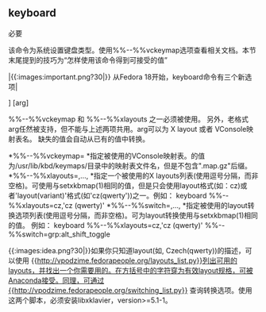 ## keyboard 

必要

该命令为系统设置键盘类型。使用%%--%%vckeymap选项查看相关文档。本节末尾提到的技巧为“怎样使用该命令得到可接受的值”

|{{:images:important.png?30|}} 从Fedora 18开始，keyboard命令有三个新选项|

] [arg]  

%%--%%vckeymap 和 %%--%%xlayouts 之一必须被使用。
另外，老格式arg任然被支持，但不能与上述两项共用。arg可以为 X layout 或者 VConsole映射表名。
缺失的值会自动从已有的值中转换。

  *%%--%%vckeymap=<keymap>
    *指定被使用的VConsole映射表。<keymap>的值为/usr/lib/kbd/keymaps/目录中的映射表文件名，但是不包含".map.gz"后缀。
  *%%--%%xlayouts=<layout1>,...,<layoutN>
    *指定一个被使用的X layouts列表(使用逗号分隔，而非空格)。可使用与setxkbmap(1)相同的值，但是只会使用layout格式(如：cz)或者'layout(variant)'格式(如'cz(qwerty'))之一。例如：   keyboard %%--%%xlayouts=cz,'cz (qwerty)' 
  *%%--%%switch=<option1>,...,<optionN>
    *指定被使用的layout转换选项列表(使用逗号分隔，而非空格)。可为layout转换使用与setxkbmap(1)相同的值。	例如：    keyboard %%--%%xlayouts=cz,'cz (qwerty)' %%--%%switch=grp:alt_shift_toggle 


{{:images:idea.png?30|}}如果你只知道layout(如, Czech(qwerty))的描述，可以使用  {{http://vpodzime.fedorapeople.org/layouts_list.py}}列出可用的layouts，并找出一个你需要用的。在方括号中的字符穿为有效layout规格，可被Anaconda接受。同理，可通过{{http://vpodzime.fedorapeople.org/switching_list.py}} 查询转换选项。使用这两个脚本，必须安装libxklavier，version>=5.1-1。
